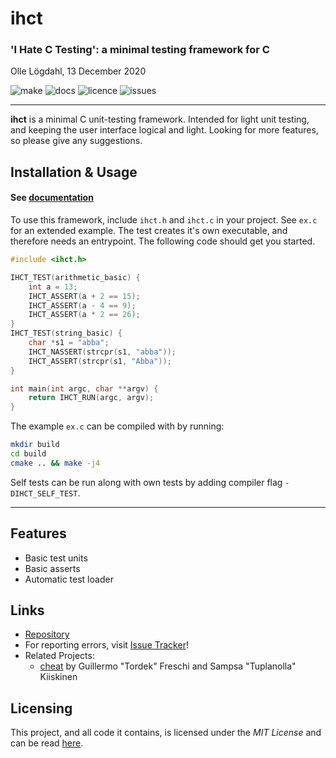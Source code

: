 # ihct
### 'I Hate C Testing': a minimal testing framework for C
Olle Lögdahl, 13 December 2020

![make](https://img.shields.io/github/workflow/status/ollelogdahl/ihct/build)
![docs](https://img.shields.io/github/workflow/status/ollelogdahl/ihct/Doxygen?label=docs)
![licence](https://img.shields.io/github/license/ollelogdahl/ihct)
![issues](https://img.shields.io/github/issues-raw/ollelogdahl/ihct)

---

**ihct** is a minimal C unit-testing framework. Intended for light unit testing, and keeping the user interface
logical and light. Looking for more features, so please give any suggestions.

## Installation & Usage

#### See [documentation](https://ollelogdahl.github.io/ihct/)

To use this framework, include `ihct.h` and `ihct.c` in your project. See `ex.c` for an extended example.
The test creates it's own executable, and therefore needs an entrypoint. The following code should get you started.

```c
#include <ihct.h>

IHCT_TEST(arithmetic_basic) {
    int a = 13;
    IHCT_ASSERT(a + 2 == 15);
    IHCT_ASSERT(a - 4 == 9);
    IHCT_ASSERT(a * 2 == 26);
}
IHCT_TEST(string_basic) {
    char *s1 = "abba";
    IHCT_NASSERT(strcpr(s1, "abba"));
    IHCT_ASSERT(strcpr(s1, "Abba"));
}

int main(int argc, char **argv) {
    return IHCT_RUN(argc, argv);
}
```

The example `ex.c` can be compiled with by running:
```bash
mkdir build
cd build
cmake .. && make -j4
```

Self tests can be run along with own tests by adding compiler flag `-DIHCT_SELF_TEST`.

---

## Features
- Basic test units
- Basic asserts
- Automatic test loader

## Links

- [Repository](https://github.com/ollelogdahl/ihct/)
- For reporting errors, visit [Issue Tracker](https://github.com/ollelogdahl/ihct/issues)!
- Related Projects:
  - [cheat](https://github.com/Tuplanolla/cheat) by Guillermo "Tordek" Freschi and Sampsa "Tuplanolla" Kiiskinen

## Licensing

This project, and all code it contains, is licensed under the *MIT License* and can be read [here](LICENSE).
